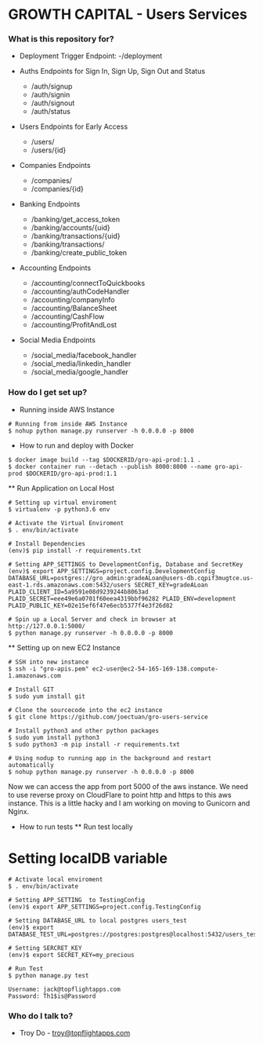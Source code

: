 # GROWTH CAPITAL - Users Services 

### What is this repository for? ###
* Deployment Trigger Endpoint:
    -/deployment
* Auths Endpoints for Sign In, Sign Up, Sign Out and Status
    - /auth/signup
    - /auth/signin
    - /auth/signout
    - /auth/status

* Users Endpoints for Early Access
    - /users/
    - /users/{id}

* Companies Endpoints
    - /companies/
    - /companies/{id}
    
* Banking Endpoints
    - /banking/get_access_token
    - /banking/accounts/{uid}
    - /banking/transactions/{uid}
    - /banking/transactions/
    - /banking/create_public_token

* Accounting Endpoints
    - /accounting/connectToQuickbooks
    - /accounting/authCodeHandler
    - /accounting/companyInfo
    - /accounting/BalanceSheet
    - /accounting/CashFlow
    - /accounting/ProfitAndLost

* Social Media Endpoints
    - /social_media/facebook_handler
    - /social_media/linkedin_handler
    - /social_media/google_handler

### How do I get set up? ###
* Running inside AWS Instance
```
# Running from inside AWS Instance
$ nohup python manage.py runserver -h 0.0.0.0 -p 8000
```

* How to run and deploy with Docker

```
$ docker image build --tag $DOCKERID/gro-api-prod:1.1 .
$ docker container run --detach --publish 8000:8000 --name gro-api-prod $DOCKERID/gro-api-prod:1.1
```

** Run Application on Local Host

```
# Setting up virtual enviroment
$ virtualenv -p python3.6 env

# Activate the Virtual Enviroment
$ . env/bin/activate

# Install Dependencies
(env)$ pip install -r requirements.txt

# Setting APP_SETTINGS to DevelopmentConfig, Database and SecretKey
(env)$ export APP_SETTINGS=project.config.DevelopmentConfig DATABASE_URL=postgres://gro_admin:gradeALoan@users-db.cqpif3mugtce.us-east-1.rds.amazonaws.com:5432/users SECRET_KEY=gradeALoan PLAID_CLIENT_ID=5a9591e08d9239244b8063ad PLAID_SECRET=eee49e6a0701f60eea4319bbf96282 PLAID_ENV=development PLAID_PUBLIC_KEY=02e15ef6f47e6ecb5377f4e3f26d82

# Spin up a Local Server and check in browser at http://127.0.0.1:5000/ 
$ python manage.py runserver -h 0.0.0.0 -p 8000

```

** Setting up on new EC2 Instance

```
# SSH into new instance
$ ssh -i "gro-apis.pem" ec2-user@ec2-54-165-169-138.compute-1.amazonaws.com

# Install GIT
$ sudo yum install git

# Clone the sourcecode into the ec2 instance
$ git clone https://github.com/joectuan/gro-users-service

# Install python3 and other python packages
$ sudo yum install python3
$ sudo python3 -m pip install -r requirements.txt

# Using nodup to running app in the background and restart automatically
$ nohup python manage.py runserver -h 0.0.0.0 -p 8000

```

Now we can access the app from port 5000 of the aws instance. We need to use reverse proxy on CloudFlare to point http and https to this aws instance. 
This is a little hacky and I am working on moving to Gunicorn and Nginx.

* How to run tests
** Run test locally
# Setting localDB variable

```
# Activate local enviroment
$ . env/bin/activate

# Setting APP_SETTING  to TestingConfig
(env)$ export APP_SETTINGS=project.config.TestingConfig

# Setting DATABASE_URL to local postgres users_test
(env)$ export DATABASE_TEST_URL=postgres://postgres:postgres@localhost:5432/users_test

# Setting SERCRET_KEY 
(env)$ export SECRET_KEY=my_precious

# Run Test
$ python manage.py test

```

```
Username: jack@topflightapps.com
Password: Th1$is@Password
``` 

### Who do I talk to? ###
* Troy Do - troy@topflightapps.com
